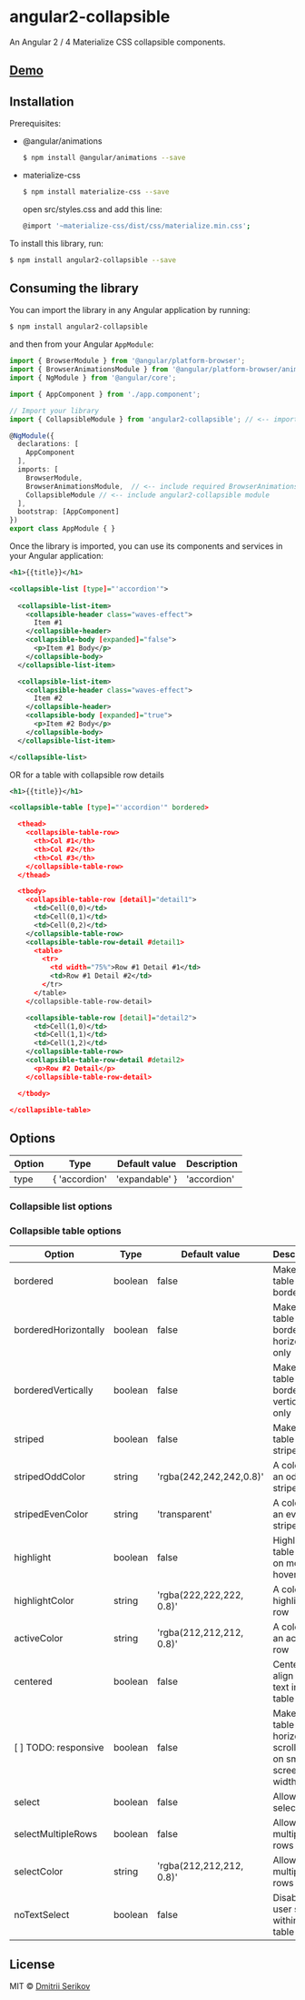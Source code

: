 # angular2-collapsible

An Angular 2 / 4 Materialize CSS collapsible components.

## [Demo](https://dmitriiser.github.io/angular2-collapsible-example/)

## Installation

Prerequisites:

* @angular/animations
    ```bash
    $ npm install @angular/animations --save
    ```
* materialize-css
    ```bash
    $ npm install materialize-css --save
    ```
    open src/styles.css and add this line:
    ```bash
    @import '~materialize-css/dist/css/materialize.min.css';
    ```


To install this library, run:

```bash
$ npm install angular2-collapsible --save
```

## Consuming the library

You can import the library in any Angular application by running:

```bash
$ npm install angular2-collapsible
```

and then from your Angular `AppModule`:

```typescript
import { BrowserModule } from '@angular/platform-browser';
import { BrowserAnimationsModule } from '@angular/platform-browser/animations'; // <-- import required BrowserAnimationsModule
import { NgModule } from '@angular/core';

import { AppComponent } from './app.component';

// Import your library
import { CollapsibleModule } from 'angular2-collapsible'; // <-- import the module

@NgModule({
  declarations: [
    AppComponent
  ],
  imports: [
    BrowserModule,
    BrowserAnimationsModule,  // <-- include required BrowserAnimationsModule
    CollapsibleModule // <-- include angular2-collapsible module
  ],
  bootstrap: [AppComponent]
})
export class AppModule { }
```

Once the library is imported, you can use its components and services in your Angular application:

```xml
<h1>{{title}}</h1>

<collapsible-list [type]="'accordion'">
  
  <collapsible-list-item>
    <collapsible-header class="waves-effect">
      Item #1
    </collapsible-header>
    <collapsible-body [expanded]="false">
      <p>Item #1 Body</p>
    </collapsible-body>
  </collapsible-list-item>

  <collapsible-list-item>
    <collapsible-header class="waves-effect">
      Item #2
    </collapsible-header>
    <collapsible-body [expanded]="true">
      <p>Item #2 Body</p>
    </collapsible-body>
  </collapsible-list-item>

</collapsible-list>
```

OR for a table with collapsible row details

```xml
<h1>{{title}}</h1>

<collapsible-table [type]="'accordion'" bordered>

  <thead>
    <collapsible-table-row>
      <th>Col #1</th>
      <th>Col #2</th>
      <th>Col #3</th>
    </collapsible-table-row>
  </thead>

  <tbody>
    <collapsible-table-row [detail]="detail1">
      <td>Cell(0,0)</td>
      <td>Cell(0,1)</td>
      <td>Cell(0,2)</td>
    </collapsible-table-row>
    <collapsible-table-row-detail #detail1>
      <table>
        <tr>
          <td width="75%">Row #1 Detail #1</td>
          <td>Row #1 Detail #2</td>
        </tr>
      </table>
    </collapsible-table-row-detail>

    <collapsible-table-row [detail]="detail2">
      <td>Cell(1,0)</td>
      <td>Cell(1,1)</td>
      <td>Cell(1,2)</td>
    </collapsible-table-row>
    <collapsible-table-row-detail #detail2>
      <p>Row #2 Detail</p>
    </collapsible-table-row-detail>

  </tbody>

</collapsible-table>
```

## Options

| Option               | Type                           | Default value | Description                                                   |
| -------------------- | ------------------------------ | ------------- | ------------------------------------------------------------- |
| type                 | { 'accordion' | 'expandable' } | 'accordion'   | The type of the collapsible list: 'accordion' or 'expandable' |

### Collapsible list options

### Collapsible table options

| Option               | Type    | Default value            | Description                                                      |
| -------------------- | ------- | ------------------------ | ---------------------------------------------------------------- |
| bordered             | boolean | false                    | Makes the table bordered                                         |
| borderedHorizontally | boolean | false                    | Makes the table bordered horizontally only                       |
| borderedVertically   | boolean | false                    | Makes the table bordered vertically only                         |
| striped              | boolean | false                    | Makes the table striped                                          |
| stripedOddColor      | string  | 'rgba(242,242,242,0.8)'  | A color of an odd striped row                                    |
| stripedEvenColor     | string  | 'transparent'            | A color of an even striped row                                   |
| highlight            | boolean | false                    | Highlight table rows on mouse hover                              |
| highlightColor       | string  | 'rgba(222,222,222, 0.8)' | A color of a highlighted row                                     |
| activeColor          | string  | 'rgba(212,212,212, 0.8)' | A color of an active row                                         |
| centered             | boolean | false                    | Center align all the text in the table                           |
| [ ] TODO: responsive | boolean | false                    | Makes the table horizontally scrollable on smaller screen widths |
| select               | boolean | false                    | Allows to select rows                                            |
| selectMultipleRows   | boolean | false                    | Allows to multiple rows                                          |
| selectColor          | string  | 'rgba(212,212,212, 0.8)' | Allows to multiple rows                                          |
| noTextSelect         | boolean | false                    | Disables user select withing the table                           |

## License

MIT © [Dmitrii Serikov](mailto:dmitrii.serikov@gmail.com)
